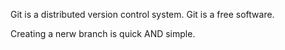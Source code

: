 Git is a distributed version control system.
Git is a free software.

Creating a nerw branch is quick AND simple.
